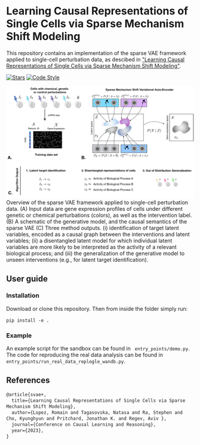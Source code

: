# Learning Causal Representations of Single Cells via Sparse Mechanism Shift Modeling

This repository contains an implementation of the sparse VAE framework applied to single-cell perturbation data, as descibed in ["Learning Causal Representations of Single Cells via Sparse Mechanism Shift Modeling"](https://arxiv.org/abs/2211.03553). 


[![Stars](https://img.shields.io/github/stars/Genentech/sVAE?logo=GitHub&color=yellow)](https://github.com/Genentech/sVAE/stargazers)
[![Code Style](https://img.shields.io/badge/code%20style-black-000000.svg)](https://github.com/python/black)

<center>
    <img src="svae+.png?raw=true" width="750">
</center>
Overview of the sparse VAE framework applied to single-cell perturbation data. (A) Input data are gene expression profiles of cells under different genetic or chemical perturbations (colors), as well as the intervention label. (B) A schematic of the generative model, and the causal semantics of the sparse VAE (C) Three method outputs. (i) identification of target latent variables, encoded as a causal graph between the interventions and latent variables; (ii) a disentangled latent model for which individual latent variables are more likely to be interpreted as the activity of a relevant biological process; and (iii) the generalization of the generative model to unseen interventions (e.g., for latent target identification).

## User guide


### Installation
Download or clone this repository. Then from inside the folder simply run:
```
pip install -e . 
```

### Example
An example script for the sandbox can be found in ``` entry_points/demo.py```.
The code for reproducing the real data analysis can be found in ``` entry_points/run_real_data_replogle_wandb.py```.

## References

```
@article{svae+,
  title={Learning Causal Representations of Single Cells via Sparse Mechanism Shift Modeling},
  author={Lopez, Romain and Tagasovska, Natasa and Ra, Stephen and Cho, Kyunghyun and Pritchard, Jonathan K. and Regev, Aviv },
  journal={Conference on Causal Learning and Reasoning},
  year={2023},
}
```
